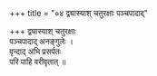 +++
title = "०४ द्व्यास्याश् चतुरक्षाः पञ्चपादाद्"

+++
द्व्यास्याश् चतुरक्षाः  
पञ्चपादाद् अनङ्गुलेः ।  
वृन्दाद् अभि प्रसर्पतः  
परि पाहि वरीवृतात् ॥